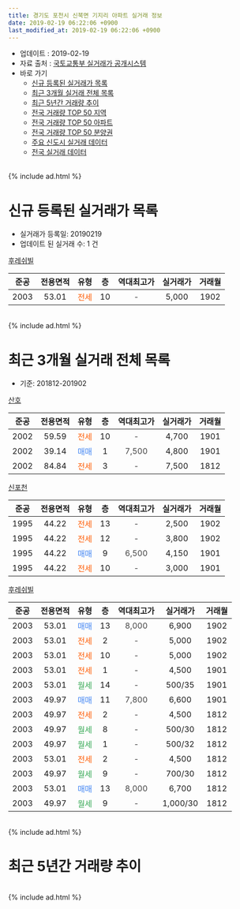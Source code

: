 ```yaml
---
title: 경기도 포천시 신북면 기지리 아파트 실거래 정보
date: 2019-02-19 06:22:06 +0900
last_modified_at: 2019-02-19 06:22:06 +0900
---
```


* 업데이트 : 2019-02-19
* 자료 출처 : [국토교통부 실거래가 공개시스템](http://rt.molit.go.kr)
* 바로 가기
    * [신규 등록된 실거래가 목록](#신규-등록된-실거래가-목록)
    * [최근 3개월 실거래 전체 목록](#최근-3개월-실거래-전체-목록)
    * [최근 5년간 거래량 추이](#최근-5년간-거래량-추이)
    * [전국 거래량 TOP 50 지역](https://ayogom.github.io/apt-trade-info/최근-3개월-전국에서-가장-거래가-많이-발생한-지역)
    * [전국 거래량 TOP 50 아파트](https://ayogom.github.io/apt-trade-info/최근-3개월-전국에서-가장-거래가-많이-발생한-아파트)
    * [전국 거래량 TOP 50 분양권](https://ayogom.github.io/apt-trade-info/최근-3개월-전국에서-가장-거래가-많이-발생한-분양권)
    * [주요 신도시 실거래 데이터](https://ayogom.github.io/apt-trade-info/주요-신도시)
    * [전국 실거래 데이터](https://ayogom.github.io/apt-trade-info/전국)
<br>
{% include ad.html %}
<br>

# 신규 등록된 실거래가 목록
* 실거래가 등록일: 20190219
* 업데이트 된 실거래 수: 1 건


[후레쉬빌](https://search.naver.com/search.naver?query=%EA%B2%BD%EA%B8%B0%EB%8F%84+%ED%8F%AC%EC%B2%9C%EC%8B%9C+%EC%8B%A0%EB%B6%81%EB%A9%B4+%EA%B8%B0%EC%A7%80%EB%A6%AC+%ED%9B%84%EB%A0%88%EC%89%AC%EB%B9%8C)

|준공|전용면적|유형|층|역대최고가|실거래가|거래월|
|:---:|:---:|:---:|:---:|:---:|:---:|:---:|
|2003|53.01|<span style="color:#ff5a00">전세</span>|10|<span style="color:#444444">-</span>|5,000|1902|


<br>
{% include ad.html %}
<br>

# 최근 3개월 실거래 전체 목록
* 기준: 201812-201902


[산호](https://search.naver.com/search.naver?query=%EA%B2%BD%EA%B8%B0%EB%8F%84+%ED%8F%AC%EC%B2%9C%EC%8B%9C+%EC%8B%A0%EB%B6%81%EB%A9%B4+%EA%B8%B0%EC%A7%80%EB%A6%AC+%EC%82%B0%ED%98%B8)

|준공|전용면적|유형|층|역대최고가|실거래가|거래월|
|:---:|:---:|:---:|:---:|:---:|:---:|:---:|
|2002|59.59|<span style="color:#ff5a00">전세</span>|10|<span style="color:#444444">-</span>|4,700|1901|
|2002|39.14|<span style="color:#4285f3">매매</span>|1|<span style="color:#444444">7,500</span>|4,800|1901|
|2002|84.84|<span style="color:#ff5a00">전세</span>|3|<span style="color:#444444">-</span>|7,500|1812|

[신포천](https://search.naver.com/search.naver?query=%EA%B2%BD%EA%B8%B0%EB%8F%84+%ED%8F%AC%EC%B2%9C%EC%8B%9C+%EC%8B%A0%EB%B6%81%EB%A9%B4+%EA%B8%B0%EC%A7%80%EB%A6%AC+%EC%8B%A0%ED%8F%AC%EC%B2%9C)

|준공|전용면적|유형|층|역대최고가|실거래가|거래월|
|:---:|:---:|:---:|:---:|:---:|:---:|:---:|
|1995|44.22|<span style="color:#ff5a00">전세</span>|13|<span style="color:#444444">-</span>|2,500|1902|
|1995|44.22|<span style="color:#ff5a00">전세</span>|12|<span style="color:#444444">-</span>|3,800|1902|
|1995|44.22|<span style="color:#4285f3">매매</span>|9|<span style="color:#444444">6,500</span>|4,150|1901|
|1995|44.22|<span style="color:#ff5a00">전세</span>|10|<span style="color:#444444">-</span>|3,000|1901|

[후레쉬빌](https://search.naver.com/search.naver?query=%EA%B2%BD%EA%B8%B0%EB%8F%84+%ED%8F%AC%EC%B2%9C%EC%8B%9C+%EC%8B%A0%EB%B6%81%EB%A9%B4+%EA%B8%B0%EC%A7%80%EB%A6%AC+%ED%9B%84%EB%A0%88%EC%89%AC%EB%B9%8C)

|준공|전용면적|유형|층|역대최고가|실거래가|거래월|
|:---:|:---:|:---:|:---:|:---:|:---:|:---:|
|2003|53.01|<span style="color:#4285f3">매매</span>|13|<span style="color:#444444">8,000</span>|6,900|1902|
|2003|53.01|<span style="color:#ff5a00">전세</span>|2|<span style="color:#444444">-</span>|5,000|1902|
|2003|53.01|<span style="color:#ff5a00">전세</span>|10|<span style="color:#444444">-</span>|5,000|1902|
|2003|53.01|<span style="color:#ff5a00">전세</span>|1|<span style="color:#444444">-</span>|4,500|1901|
|2003|53.01|<span style="color:#34a853">월세</span>|14|<span style="color:#444444">-</span>|500/35|1901|
|2003|49.97|<span style="color:#4285f3">매매</span>|11|<span style="color:#444444">7,800</span>|6,600|1901|
|2003|49.97|<span style="color:#ff5a00">전세</span>|2|<span style="color:#444444">-</span>|4,500|1812|
|2003|49.97|<span style="color:#34a853">월세</span>|8|<span style="color:#444444">-</span>|500/30|1812|
|2003|49.97|<span style="color:#34a853">월세</span>|1|<span style="color:#444444">-</span>|500/32|1812|
|2003|53.01|<span style="color:#ff5a00">전세</span>|2|<span style="color:#444444">-</span>|4,500|1812|
|2003|49.97|<span style="color:#34a853">월세</span>|9|<span style="color:#444444">-</span>|700/30|1812|
|2003|53.01|<span style="color:#4285f3">매매</span>|13|<span style="color:#444444">8,000</span>|6,700|1812|
|2003|49.97|<span style="color:#34a853">월세</span>|9|<span style="color:#444444">-</span>|1,000/30|1812|


<br>
{% include ad.html %}
<br>

# 최근 5년간 거래량 추이


<div style="width:100%;">
    <canvas id="deal_progress" height="200"></canvas>
</div>

<script>
new Chart(document.getElementById("deal_progress"), {
    type: 'line',
    data: {
        labels: ['201402','201403','201404','201405','201406','201407','201408','201409','201410','201411','201412','201501','201502','201503','201504','201505','201506','201507','201508','201509','201510','201511','201512','201601','201602','201603','201604','201605','201606','201607','201608','201609','201610','201611','201612','201701','201702','201703','201704','201705','201706','201707','201708','201709','201710','201711','201712','201801','201802','201803','201804','201805','201806','201807','201808','201809','201810','201811','201812','201901','201902'],
        datasets: [{
            label: '매매',
            pointRadius: 1,
            data: [8, 11, 11, 7, 7, 5, 6, 15, 7, 5, 5, 7, 2, 9, 10, 11, 7, 9, 12, 8, 8, 9, 6, 8, 8, 12, 10, 8, 7, 7, 10, 9, 12, 10, 6, 4, 8, 12, 5, 8, 12, 12, 9, 3, 15, 5, 4, 3, 2, 9, 7, 5, 10, 5, 5, 6, 5, 3, 1, 3, 1],
            borderColor: "rgba(255, 201, 14, 1)",
            backgroundColor: "rgba(255, 201, 14, 0.5)",
            fill: false,
            lineTension: 0
        },{
            label: '전월세',
            pointRadius: 1,
            data: [11, 11, 11, 7, 6, 6, 5, 6, 5, 7, 7, 8, 12, 7, 7, 11, 5, 11, 9, 7, 10, 4, 6, 2, 9, 7, 4, 7, 11, 7, 5, 7, 8, 8, 6, 4, 7, 8, 7, 4, 10, 5, 4, 5, 4, 9, 2, 6, 5, 5, 6, 3, 8, 10, 4, 10, 8, 3, 7, 4, 4],
            borderColor: "rgba(0, 141, 185, 1)",
            backgroundColor: "rgba(0, 141, 185, 0.5)",
            fill: false,
            lineTension: 0
        }
        ]
    },
    options: {
        responsive: true,
        title: {
            display: false
        },
        tooltips: {
            mode: 'index',
            intersect: false
        },
        hover: {
            mode: 'nearest',
            intersect: true
        },
        scales: {
            xAxes: [{
                display: true,
                scaleLabel: {
                    display: true,
                    labelString: '년/월'
                }
            }],
            yAxes: [{
                display: true,
                ticks: {
                    suggestedMin: 0,
                },
                scaleLabel: {
                    display: true,
                    labelString: '실거래 수'
                }
            }]
        }
    }
});

</script>


<br>
{% include ad.html %}
<br>

